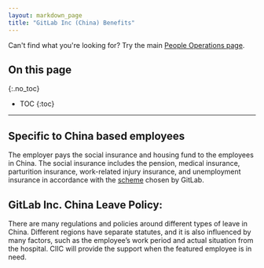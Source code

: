 ```yaml
---
layout: markdown_page
title: "GitLab Inc (China) Benefits"
---
```


Can't find what you're looking for? Try the main [People Operations page](/handbook/people-operations).

## On this page
{:.no_toc}

- TOC
{:toc}

----

## Specific to China based employees

The employer pays the social insurance and housing fund to the employees in China. The social insurance includes the pension, medical insurance, parturition insurance, work-related injury insurance, and unemployment insurance in accordance with the [scheme](https://drive.google.com/a/gitlab.com/file/d/0B4eFM43gu7VPSFluNzZscTFaMzQ/view?usp=sharing) chosen by GitLab.


## GitLab Inc. China Leave Policy:

There are many regulations and policies around different types of leave in China. Different regions have separate statutes, and it is also influenced by many factors, such as the employee’s work period and actual situation from the hospital. CIIC will provide the support when the featured employee is in need.
